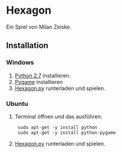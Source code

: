 Hexagon
=======

Ein Spiel von Milan Zeiske.

Installation
------------

### Windows

1. [Python 2.7](https://www.python.org/ftp/python/2.7.10/python-2.7.10.msi) installieren.
2. [Pygame](http://pygame.org/ftp/pygame-1.9.1.win32-py2.7.msi) installieren
3. [Hexagon.py](hexagon.py) runterladen und spielen.

### Ubuntu

1. Terminal öffnen und das ausführen:

        sudo apt-get -y install python
        sudo apt-get -y install python-pygame

2. [Hexagon.py](hexagon.py) runterladen und spielen.
